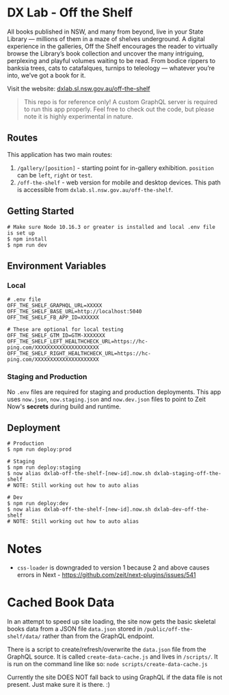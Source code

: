# DX Lab - Off the Shelf

All books published in NSW, and many from beyond, live in your State Library — millions of them in a maze of shelves underground. A digital experience in the galleries, Off the Shelf encourages the reader to virtually browse the Library’s book collection and uncover the many intriguing, perplexing and playful volumes waiting to be read. From bodice rippers to banksia trees, cats to catafalques, turnips to teleology — whatever you’re into, we’ve got a book for it.

Visit the website: [dxlab.sl.nsw.gov.au/off-the-shelf](https://dxlab.sl.nsw.gov.au/off-the-shelf)

> This repo is for reference only! A custom GraphQL server is required to run this app properly. Feel free to check out the code, but please note it is highly experimental in nature.

## Routes

This application has two main routes:

1. `/gallery/[position]` - starting point for in-gallery exhibition. `position` can be `left`, `right` or `test`.
1. `/off-the-shelf` - web version for mobile and desktop devices. This path is accessible from `dxlab.sl.nsw.gov.au/off-the-shelf`.

## Getting Started

```
# Make sure Node 10.16.3 or greater is installed and local .env file is set up
$ npm install
$ npm run dev
```

## Environment Variables

### Local

```
# .env file
OFF_THE_SHELF_GRAPHQL_URL=XXXXX
OFF_THE_SHELF_BASE_URL=http://localhost:5040
OFF_THE_SHELF_FB_APP_ID=XXXXXX

# These are optional for local testing
OFF_THE_SHELF_GTM_ID=GTM-XXXXXXX
OFF_THE_SHELF_LEFT_HEALTHCHECK_URL=https://hc-ping.com/XXXXXXXXXXXXXXXXXXXXX
OFF_THE_SHELF_RIGHT_HEALTHCHECK_URL=https://hc-ping.com/XXXXXXXXXXXXXXXXXXXXX
```

### Staging and Production

No `.env` files are required for staging and production deployments. This app uses `now.json`, `now.staging.json` and `now.dev.json` files to point to Zeit Now's **secrets** during build and runtime.

## Deployment

```
# Production
$ npm run deploy:prod

# Staging
$ npm run deploy:staging
$ now alias dxlab-off-the-shelf-[new-id].now.sh dxlab-staging-off-the-shelf
# NOTE: Still working out how to auto alias

# Dev
$ npm run deploy:dev
$ now alias dxlab-off-the-shelf-[new-id].now.sh dxlab-dev-off-the-shelf
# NOTE: Still working out how to auto alias
```

# Notes

- `css-loader` is downgraded to version 1 because 2 and above causes errors in Next - https://github.com/zeit/next-plugins/issues/541

# Cached Book Data

In an attempt to speed up site loading, the site now gets the basic skeletal books data from a JSON file `data.json` stored in `/public/off-the-shelf/data/` rather than from the GraphQL endpoint.

There is a script to create/refresh/overwrite the `data.json` file from the GraphQL source. It is called `create-data-cache.js` and lives in `/scripts/`. It is run on the command line like so: `node scripts/create-data-cache.js`

Currently the site DOES NOT fall back to using GraphQL if the data file is not present. Just make sure it is there. :)
